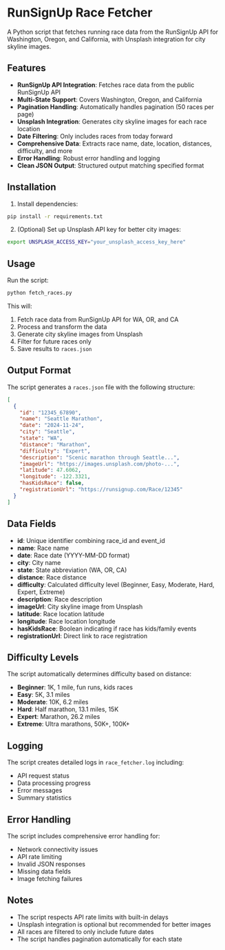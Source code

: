 # RunSignUp Race Fetcher

A Python script that fetches running race data from the RunSignUp API for Washington, Oregon, and California, with Unsplash integration for city skyline images.

## Features

- **RunSignUp API Integration**: Fetches race data from the public RunSignUp API
- **Multi-State Support**: Covers Washington, Oregon, and California
- **Pagination Handling**: Automatically handles pagination (50 races per page)
- **Unsplash Integration**: Generates city skyline images for each race location
- **Date Filtering**: Only includes races from today forward
- **Comprehensive Data**: Extracts race name, date, location, distances, difficulty, and more
- **Error Handling**: Robust error handling and logging
- **Clean JSON Output**: Structured output matching specified format

## Installation

1. Install dependencies:
```bash
pip install -r requirements.txt
```

2. (Optional) Set up Unsplash API key for better city images:
```bash
export UNSPLASH_ACCESS_KEY="your_unsplash_access_key_here"
```

## Usage

Run the script:
```bash
python fetch_races.py
```

This will:
1. Fetch race data from RunSignUp API for WA, OR, and CA
2. Process and transform the data
3. Generate city skyline images from Unsplash
4. Filter for future races only
5. Save results to `races.json`

## Output Format

The script generates a `races.json` file with the following structure:

```json
[
  {
    "id": "12345_67890",
    "name": "Seattle Marathon",
    "date": "2024-11-24",
    "city": "Seattle",
    "state": "WA",
    "distance": "Marathon",
    "difficulty": "Expert",
    "description": "Scenic marathon through Seattle...",
    "imageUrl": "https://images.unsplash.com/photo-...",
    "latitude": 47.6062,
    "longitude": -122.3321,
    "hasKidsRace": false,
    "registrationUrl": "https://runsignup.com/Race/12345"
  }
]
```

## Data Fields

- **id**: Unique identifier combining race_id and event_id
- **name**: Race name
- **date**: Race date (YYYY-MM-DD format)
- **city**: City name
- **state**: State abbreviation (WA, OR, CA)
- **distance**: Race distance
- **difficulty**: Calculated difficulty level (Beginner, Easy, Moderate, Hard, Expert, Extreme)
- **description**: Race description
- **imageUrl**: City skyline image from Unsplash
- **latitude**: Race location latitude
- **longitude**: Race location longitude
- **hasKidsRace**: Boolean indicating if race has kids/family events
- **registrationUrl**: Direct link to race registration

## Difficulty Levels

The script automatically determines difficulty based on distance:
- **Beginner**: 1K, 1 mile, fun runs, kids races
- **Easy**: 5K, 3.1 miles
- **Moderate**: 10K, 6.2 miles
- **Hard**: Half marathon, 13.1 miles, 15K
- **Expert**: Marathon, 26.2 miles
- **Extreme**: Ultra marathons, 50K+, 100K+

## Logging

The script creates detailed logs in `race_fetcher.log` including:
- API request status
- Data processing progress
- Error messages
- Summary statistics

## Error Handling

The script includes comprehensive error handling for:
- Network connectivity issues
- API rate limiting
- Invalid JSON responses
- Missing data fields
- Image fetching failures

## Notes

- The script respects API rate limits with built-in delays
- Unsplash integration is optional but recommended for better images
- All races are filtered to only include future dates
- The script handles pagination automatically for each state
